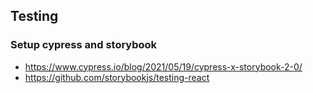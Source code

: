 ## Testing

### Setup cypress and storybook

- https://www.cypress.io/blog/2021/05/19/cypress-x-storybook-2-0/
- https://github.com/storybookjs/testing-react
